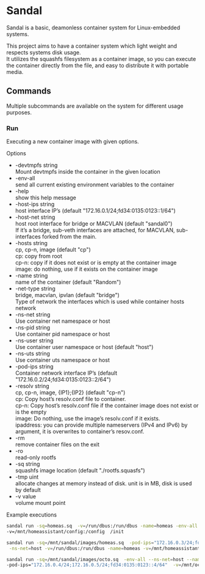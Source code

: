 # Sandal

Sandal is a basic, deamonless container system for Linux-embedded systems.

This project aims to have a container system which light weight and respects systems disk usage.  
It utilizes the squashfs filesystem as a container image, so you can execute the container directly from the file, and easy to distribute it with portable media.

## Commands

Multiple subcommands are available on the system for different usage purposes.

### Run

Executing a new container image with given options.

Options

- -devtmpfs string  
    Mount devtmpfs inside the container in the given location  
- -env-all  
    send all current existing environment variables to the container
- -help  
    show this help message
- -host-ips string  
host interface IP’s (default "172.16.0.1/24;fd34:0135:0123::1/64")
- -host-net string  
    host root interface for bridge or MACVLAN (default "sandal0")  
    If it’s a bridge, sub-veth interfaces are attached, for MACVLAN, sub-interfaces forked from the main.
- -hosts string  
    cp, cp-n, image (default "cp")  
    cp: copy from root  
    cp-n: copy if it does not exist or is empty at the container image  
    image: do nothing, use if it exists on the container image  
- -name string  
    name of the container (default "Random")  
- -net-type string  
    bridge, macvlan, ipvlan (default "bridge")  
    Type of network the interfaces which is used while container hosts network
- -ns-net string  
    Use container net namespace or host  
- -ns-pid string  
    Use container pid namespace or host
- -ns-user string  
    Use container user namespace or host (default "host")
- -ns-uts string  
    Use container uts namespace or host
- -pod-ips string  
    Container network interface IP’s (default "172.16.0.2/24;fd34:0135:0123::2/64")
- -resolv string  
    cp, cp-n, image, {IP1};{IP2} (default "cp-n")  
    cp: Copy host’s resolv.conf file to container.  
    cp-n: Copy host’s resolv.conf file if the container image does not exist or is the empty  
    image: Do nothing, use the image’s resolv.conf if it exists.  
    ipaddress: you can provide multiple nameservers (IPv4 and IPv6) by argument, it is overwrites to container’s resov.conf.  
- -rm  
    remove container files on the exit
- -ro  
    read-only rootfs
- -sq string  
    squashfs image location (default "./rootfs.squasfs")
- -tmp uint  
    allocate changes at memory instead of disk. unit is in MB, disk is used by default
- -v value  
    volume mount point

Example executions

```sh
sandal run -sq=homeas.sq  -v=/run/dbus:/run/dbus -name=homeas -env-all \
-v=/mnt/homeassistant/config:/config  /init

sandal run -sq=/mnt/sandal/images/homeas.sq  -pod-ips="172.16.0.3/24;fd34:0135:0123::3/64" \
 -ns-net=host -v=/run/dbus:/run/dbus -name=homeas -v=/mnt/homeassistant/config:/config  /init

sandal run -sq=/mnt/sandal/images/octo.sq  -env-all --ns-net=host --name=octo \
-pod-ips="172.16.0.4/24;172.16.0.5/24;fd34:0135:0123::4/64"  -v=/mnt/octo:/octoprint/octoprint  -devtmpfs=/mnt/external/ /init
```
